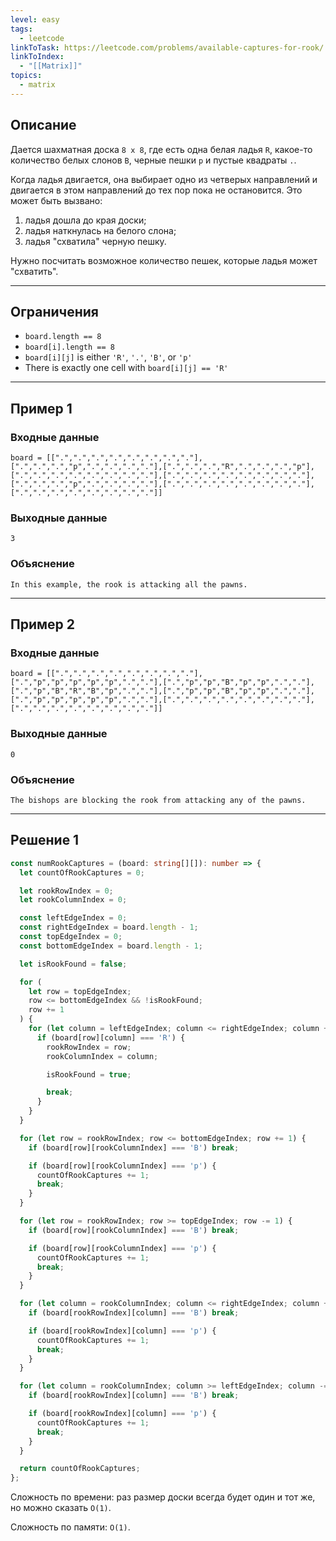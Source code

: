 ```yaml
---
level: easy
tags:
  - leetcode
linkToTask: https://leetcode.com/problems/available-captures-for-rook/
linkToIndex:
  - "[[Matrix]]"
topics:
  - matrix
---
```

## Описание

Дается шахматная доска `8 x 8`, где есть одна белая ладья `R`, какое-то количество белых слонов `B`, черные пешки `p` и пустые квадраты `.`.

Когда ладья двигается, она выбирает одно из четверых направлений и двигается в этом направлений до тех пор пока не остановится. Это может быть вызвано:
1. ладья дошла до края доски;
2. ладья наткнулась на белого слона;
3. ладья "схватила" черную пешку.

Нужно посчитать возможное количество пешек, которые ладья может "схватить".

---
## Ограничения

- `board.length == 8`
- `board[i].length == 8`
- `board[i][j]` is either `'R'`, `'.'`, `'B'`, or `'p'`
- There is exactly one cell with `board[i][j] == 'R'`

---
## Пример 1

### Входные данные

```
board = [[".",".",".",".",".",".",".","."],[".",".",".","p",".",".",".","."],[".",".",".","R",".",".",".","p"],[".",".",".",".",".",".",".","."],[".",".",".",".",".",".",".","."],[".",".",".","p",".",".",".","."],[".",".",".",".",".",".",".","."],[".",".",".",".",".",".",".","."]]
```
### Выходные данные

```
3
```
### Объяснение

```
In this example, the rook is attacking all the pawns.
```

---
## Пример 2

### Входные данные

```
board = [[".",".",".",".",".",".",".","."],[".","p","p","p","p","p",".","."],[".","p","p","B","p","p",".","."],[".","p","B","R","B","p",".","."],[".","p","p","B","p","p",".","."],[".","p","p","p","p","p",".","."],[".",".",".",".",".",".",".","."],[".",".",".",".",".",".",".","."]]
```
### Выходные данные

```
0
```
### Объяснение

```
The bishops are blocking the rook from attacking any of the pawns.
```

---


## Решение 1

```typescript
const numRookCaptures = (board: string[][]): number => {
  let countOfRookCaptures = 0;

  let rookRowIndex = 0;
  let rookColumnIndex = 0;

  const leftEdgeIndex = 0;
  const rightEdgeIndex = board.length - 1;
  const topEdgeIndex = 0;
  const bottomEdgeIndex = board.length - 1;

  let isRookFound = false;

  for (
    let row = topEdgeIndex;
    row <= bottomEdgeIndex && !isRookFound;
    row += 1
  ) {
    for (let column = leftEdgeIndex; column <= rightEdgeIndex; column += 1) {
      if (board[row][column] === 'R') {
        rookRowIndex = row;
        rookColumnIndex = column;

        isRookFound = true;

        break;
      }
    }
  }

  for (let row = rookRowIndex; row <= bottomEdgeIndex; row += 1) {
    if (board[row][rookColumnIndex] === 'B') break;

    if (board[row][rookColumnIndex] === 'p') {
      countOfRookCaptures += 1;
      break;
    }
  }

  for (let row = rookRowIndex; row >= topEdgeIndex; row -= 1) {
    if (board[row][rookColumnIndex] === 'B') break;

    if (board[row][rookColumnIndex] === 'p') {
      countOfRookCaptures += 1;
      break;
    }
  }

  for (let column = rookColumnIndex; column <= rightEdgeIndex; column += 1) {
    if (board[rookRowIndex][column] === 'B') break;

    if (board[rookRowIndex][column] === 'p') {
      countOfRookCaptures += 1;
      break;
    }
  }

  for (let column = rookColumnIndex; column >= leftEdgeIndex; column -= 1) {
    if (board[rookRowIndex][column] === 'B') break;

    if (board[rookRowIndex][column] === 'p') {
      countOfRookCaptures += 1;
      break;
    }
  }

  return countOfRookCaptures;
};
```

Сложность по времени: раз размер доски всегда будет один и тот же, но можно сказать `O(1)`.

Сложность по памяти: `O(1)`.